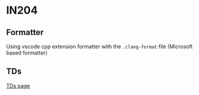 # IN204

## Formatter
Using vscode cpp extension formatter with the `.clang-format` file (Microsoft based formatter)

## TDs
[TDs page](https://perso.ensta-paris.fr/~bmonsuez/Cours/doku.php?id=in204:tds:start)
